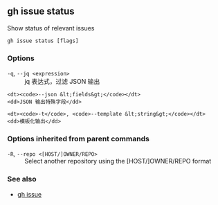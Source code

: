 

## gh issue status

Show status of relevant issues

```
gh issue status [flags]
```

### Options


<dl class="flags">
	<dt><code>-q</code>, <code>--jq &lt;expression&gt;</code></dt>
	<dd>jq 表达式，过滤 JSON 输出</dd>

	<dt><code>--json &lt;fields&gt;</code></dt>
	<dd>JSON 输出特殊字段</dd>

	<dt><code>-t</code>, <code>--template &lt;string&gt;</code></dt>
	<dd>模板化输出</dd>
</dl>


### Options inherited from parent commands


<dl class="flags">
	<dt><code>-R</code>, <code>--repo &lt;[HOST/]OWNER/REPO&gt;</code></dt>
	<dd>Select another repository using the [HOST/]OWNER/REPO format</dd>
</dl>


### See also

* [gh issue](./gh_issue)
